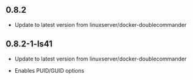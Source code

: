 
## 0.8.2
- Update to latest version from linuxserver/docker-doublecommander
## 0.8.2-1-ls41
- Update to latest version from linuxserver/docker-doublecommander
 
- Enables PUID/GUID options
